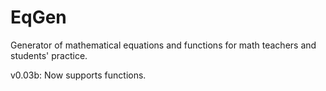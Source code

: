 # EqGen
Generator of mathematical equations and functions for math teachers and students' practice.

v0.03b:
Now supports functions.

